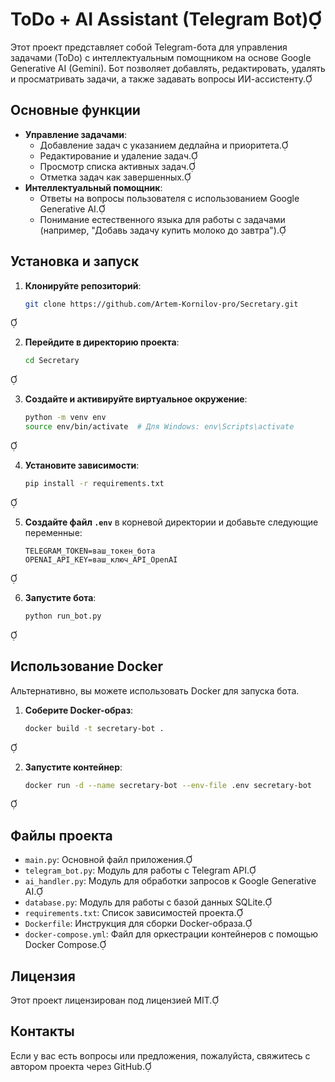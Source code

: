 # ToDo + AI Assistant (Telegram Bot)

Этот проект представляет собой Telegram-бота для управления задачами (ToDo) с интеллектуальным помощником на основе Google Generative AI (Gemini). Бот позволяет добавлять, редактировать, удалять и просматривать задачи, а также задавать вопросы ИИ-ассистенту.

## Основные функции

- **Управление задачами**:
  - Добавление задач с указанием дедлайна и приоритета.
  - Редактирование и удаление задач.
  - Просмотр списка активных задач.
  - Отметка задач как завершенных.
- **Интеллектуальный помощник**:
  - Ответы на вопросы пользователя с использованием Google Generative AI.
  - Понимание естественного языка для работы с задачами (например, "Добавь задачу купить молоко до завтра").

## Установка и запуск

1. **Клонируйте репозиторий**:

   ```bash
   git clone https://github.com/Artem-Kornilov-pro/Secretary.git
   ```


2. **Перейдите в директорию проекта**:

   ```bash
   cd Secretary
   ```


3. **Создайте и активируйте виртуальное окружение**:

   ```bash
   python -m venv env
   source env/bin/activate  # Для Windows: env\Scripts\activate
   ```


4. **Установите зависимости**:

   ```bash
   pip install -r requirements.txt
   ```


5. **Создайте файл `.env`** в корневой директории и добавьте следующие переменные:

   ```env
   TELEGRAM_TOKEN=ваш_токен_бота
   OPENAI_API_KEY=ваш_ключ_API_OpenAI
   ```


6. **Запустите бота**:

   ```bash
   python run_bot.py
   ```


## Использование Docker

Альтернативно, вы можете использовать Docker для запуска бота.

1. **Соберите Docker-образ**:

   ```bash
   docker build -t secretary-bot .
   ```


2. **Запустите контейнер**:

   ```bash
   docker run -d --name secretary-bot --env-file .env secretary-bot
   ```


## Файлы проекта

- `main.py`: Основной файл приложения.
- `telegram_bot.py`: Модуль для работы с Telegram API.
- `ai_handler.py`: Модуль для обработки запросов к Google Generative AI.
- `database.py`: Модуль для работы с базой данных SQLite.
- `requirements.txt`: Список зависимостей проекта.
- `Dockerfile`: Инструкция для сборки Docker-образа.
- `docker-compose.yml`: Файл для оркестрации контейнеров с помощью Docker Compose.

## Лицензия

Этот проект лицензирован под лицензией MIT.

## Контакты

Если у вас есть вопросы или предложения, пожалуйста, свяжитесь с автором проекта через GitHub. 
